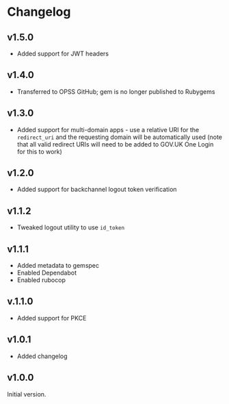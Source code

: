 # Changelog

## v1.5.0

* Added support for JWT headers

## v1.4.0

* Transferred to OPSS GitHub; gem is no longer published to Rubygems

## v1.3.0

* Added support for multi-domain apps - use a relative URI for the `redirect_uri` and the requesting domain will be automatically used (note that all valid redirect URIs will need to be added to GOV.UK One Login for this to work)

## v1.2.0

* Added support for backchannel logout token verification

## v1.1.2

* Tweaked logout utility to use `id_token`

## v1.1.1

* Added metadata to gemspec
* Enabled Dependabot
* Enabled rubocop

## v.1.1.0

* Added support for PKCE

## v1.0.1

* Added changelog

## v1.0.0

Initial version.
